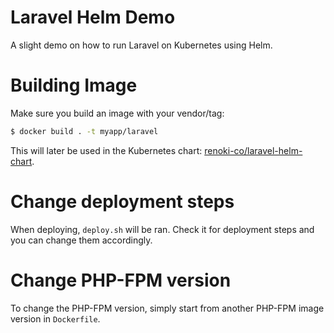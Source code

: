 # Laravel Helm Demo

A slight demo on how to run Laravel on Kubernetes using Helm.

# Building Image

Make sure you build an image with your vendor/tag:

```bash
$ docker build . -t myapp/laravel
```

This will later be used in the Kubernetes chart: [renoki-co/laravel-helm-chart](https://github.com/renoki-co/laravel-helm-chart).

# Change deployment steps

When deploying, `deploy.sh` will be ran. Check it for deployment steps and you can change them accordingly.

# Change PHP-FPM version

To change the PHP-FPM version, simply start from another PHP-FPM image version in `Dockerfile`.
